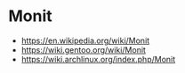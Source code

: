 # Monit

* https://en.wikipedia.org/wiki/Monit
* https://wiki.gentoo.org/wiki/Monit
* https://wiki.archlinux.org/index.php/Monit
